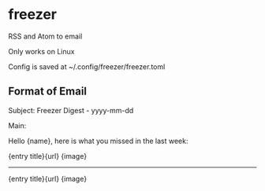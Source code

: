 # freezer
RSS and Atom to email

Only works on Linux

Config is saved at ~/.config/freezer/freezer.toml


## Format of Email
Subject: Freezer Digest - yyyy-mm-dd

Main:

Hello {name}, here is what you missed in the last week:

{entry title}{url}
{image}

---

{entry title}{url}
{image}


